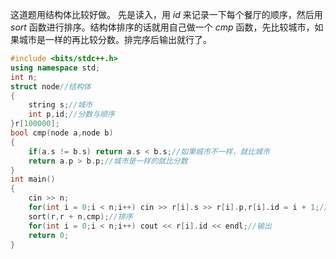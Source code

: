 这道题用结构体比较好做。
先是读入，用 $id$ 来记录一下每个餐厅的顺序，然后用 $sort$ 函数进行排序。结构体排序的话就用自己做一个 $cmp$ 函数，先比较城市，如果城市是一样的再比较分数。排完序后输出就行了。


```cpp
#include <bits/stdc++.h>
using namespace std;
int n;
struct node//结构体
{
    string s;//城市
    int p,id;//分数与顺序
}r[100000];
bool cmp(node a,node b)
{
    if(a.s != b.s) return a.s < b.s;//如果城市不一样，就比城市
    return a.p > b.p;//城市是一样的就比分数
}
int main()
{
    cin >> n;
    for(int i = 0;i < n;i++) cin >> r[i].s >> r[i].p,r[i].id = i + 1;//顺序等于下标+1
    sort(r,r + n,cmp);//排序
    for(int i = 0;i < n;i++) cout << r[i].id << endl;//输出
    return 0;
}

    
```

